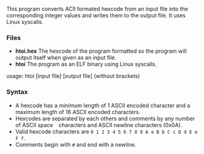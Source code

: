 This program converts ACII formated hexcode from an input file into the
corresponding integer values and writes them to the output file.
It uses Linux syscalls.

### Files

* **htoi.hex**   The hexcode of the program formatted so the program will
                 output itself when given as an input file.
* **htoi**       The program as an ELF binary using Linux syscalls.

usage: htoi [input file] [output file] (without brackets)

### Syntax
* A hexcode has a minimum length of 1 ASCII encoded character and a maximum
  length of 16 ASCII encoded characters.
* Hexcodes are separated by each others and comments by any number of ASCII
  space ` ` characters and ASCII newline characters (0x0A).
* Valid hexcode characters are `0 1 2 3 4 5 6 7 8 9 A a B b C c D d E e F f`.
* Comments begin with `#` and end with a newline.

